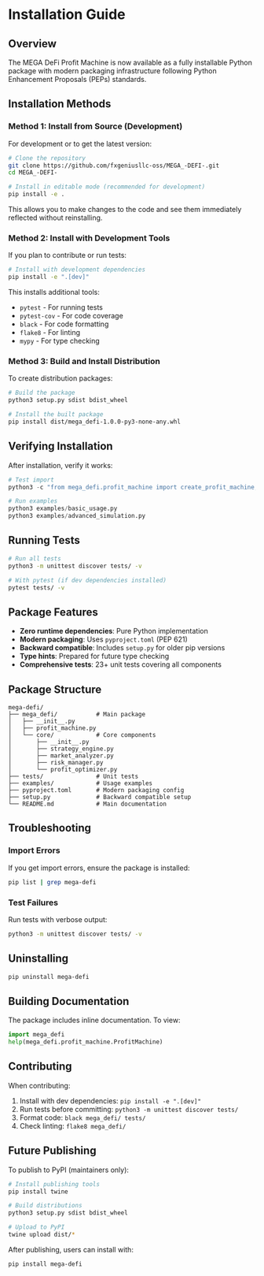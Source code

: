 # Installation Guide

## Overview

The MEGA DeFi Profit Machine is now available as a fully installable Python package with modern packaging infrastructure following Python Enhancement Proposals (PEPs) standards.

## Installation Methods

### Method 1: Install from Source (Development)

For development or to get the latest version:

```bash
# Clone the repository
git clone https://github.com/fxgeniusllc-oss/MEGA_-DEFI-.git
cd MEGA_-DEFI-

# Install in editable mode (recommended for development)
pip install -e .
```

This allows you to make changes to the code and see them immediately reflected without reinstalling.

### Method 2: Install with Development Tools

If you plan to contribute or run tests:

```bash
# Install with development dependencies
pip install -e ".[dev]"
```

This installs additional tools:
- `pytest` - For running tests
- `pytest-cov` - For code coverage
- `black` - For code formatting
- `flake8` - For linting
- `mypy` - For type checking

### Method 3: Build and Install Distribution

To create distribution packages:

```bash
# Build the package
python3 setup.py sdist bdist_wheel

# Install the built package
pip install dist/mega_defi-1.0.0-py3-none-any.whl
```

## Verifying Installation

After installation, verify it works:

```python
# Test import
python3 -c "from mega_defi.profit_machine import create_profit_machine; print('✅ Installation successful!')"

# Run examples
python3 examples/basic_usage.py
python3 examples/advanced_simulation.py
```

## Running Tests

```bash
# Run all tests
python3 -m unittest discover tests/ -v

# With pytest (if dev dependencies installed)
pytest tests/ -v
```

## Package Features

- **Zero runtime dependencies**: Pure Python implementation
- **Modern packaging**: Uses `pyproject.toml` (PEP 621)
- **Backward compatible**: Includes `setup.py` for older pip versions
- **Type hints**: Prepared for future type checking
- **Comprehensive tests**: 23+ unit tests covering all components

## Package Structure

```
mega-defi/
├── mega_defi/           # Main package
│   ├── __init__.py
│   ├── profit_machine.py
│   └── core/            # Core components
│       ├── __init__.py
│       ├── strategy_engine.py
│       ├── market_analyzer.py
│       ├── risk_manager.py
│       └── profit_optimizer.py
├── tests/               # Unit tests
├── examples/            # Usage examples
├── pyproject.toml       # Modern packaging config
├── setup.py             # Backward compatible setup
└── README.md            # Main documentation
```

## Troubleshooting

### Import Errors

If you get import errors, ensure the package is installed:

```bash
pip list | grep mega-defi
```

### Test Failures

Run tests with verbose output:

```bash
python3 -m unittest discover tests/ -v
```

## Uninstalling

```bash
pip uninstall mega-defi
```

## Building Documentation

The package includes inline documentation. To view:

```python
import mega_defi
help(mega_defi.profit_machine.ProfitMachine)
```

## Contributing

When contributing:

1. Install with dev dependencies: `pip install -e ".[dev]"`
2. Run tests before committing: `python3 -m unittest discover tests/`
3. Format code: `black mega_defi/ tests/`
4. Check linting: `flake8 mega_defi/`

## Future Publishing

To publish to PyPI (maintainers only):

```bash
# Install publishing tools
pip install twine

# Build distributions
python3 setup.py sdist bdist_wheel

# Upload to PyPI
twine upload dist/*
```

After publishing, users can install with:
```bash
pip install mega-defi
```
